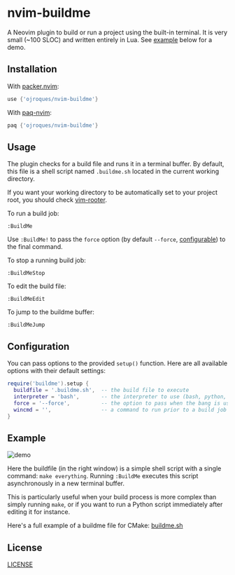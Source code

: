 # nvim-buildme

A Neovim plugin to build or run a project using the built-in terminal. It is
very small (~100 SLOC) and written entirely in Lua. See [example](#example)
below for a demo.

## Installation
With [packer.nvim](https://github.com/wbthomason/packer.nvim):
```lua
use {'ojroques/nvim-buildme'}
```

With [paq-nvim](https://github.com/savq/paq-nvim):
```lua
paq {'ojroques/nvim-buildme'}
```

## Usage
The plugin checks for a build file and runs it in a terminal buffer. By default,
this file is a shell script named `.buildme.sh` located in the current working
directory.

If you want your working directory to be automatically set to your project root,
you should check [vim-rooter](https://github.com/airblade/vim-rooter).

To run a build job:
```vim
:BuildMe
```
Use `:BuildMe!` to pass the `force` option (by default `--force`,
[configurable](#configuration)) to the final command.

To stop a running build job:
```vim
:BuildMeStop
```

To edit the build file:
```vim
:BuildMeEdit
```

To jump to the buildme buffer:
```vim
:BuildMeJump
```

## Configuration
You can pass options to the provided `setup()` function. Here are all available
options with their default settings:
```lua
require('buildme').setup {
  buildfile = '.buildme.sh',  -- the build file to execute
  interpreter = 'bash',       -- the interpreter to use (bash, python, ...)
  force = '--force',          -- the option to pass when the bang is used
  wincmd = '',                -- a command to run prior to a build job (split, vsplit, ...)
}
```

## Example
![demo](https://user-images.githubusercontent.com/23409060/188605771-4d90a9af-a11b-4e85-8cc5-325c2dbbfac6.gif)

Here the buildfile (in the right window) is a simple shell script with a single
command: `make everything`. Running `:BuildMe` executes this script
asynchronously in a new terminal buffer.

This is particularly useful when your build process is more complex than simply
running `make`, or if you want to run a Python script immediately after editing
it for instance.

Here's a full example of a buildme file for CMake:
[buildme.sh](https://gist.github.com/ojroques/9824c85cfd1eabafb3c0be5530c35b5a)

## License
[LICENSE](./LICENSE)
